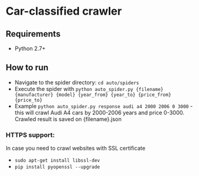 # Car-classified crawler

## Requirements
* Python 2.7+

## How to run
* Navigate to the spider directory: `cd auto/spiders`
* Execute the spider with `python auto_spider.py {filename} {manufacturer} {model} {year_from} {year_to} {price_from} {price_to}`
* Example `python auto_spider.py response audi a4 2000 2006 0 3000` - this will crawl Audi A4 cars by 2000-2006 years and price 0-3000. Crawled result is saved on {filename}.json


### HTTPS support:
In case you need to crawl websites with SSL certificate
* `sudo apt-get install libssl-dev`
* `pip install pyopenssl --upgrade`
